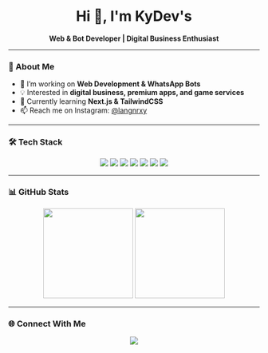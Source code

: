 <h1 align="center">Hi 👋, I'm KyDev's</h1>
<p align="center">
  <b>Web & Bot Developer | Digital Business Enthusiast</b>
</p>

---

### 🚀 About Me
- 🔭 I’m working on **Web Development & WhatsApp Bots**  
- 💡 Interested in **digital business, premium apps, and game services**  
- 🌱 Currently learning **Next.js & TailwindCSS**  
- 📫 Reach me on Instagram: [@langnrxy](https://instagram.com/langnrxy)  

---

### 🛠 Tech Stack
<p align="center">
  <img src="https://img.shields.io/badge/HTML5-E34F26?style=for-the-badge&logo=html5&logoColor=white"/>
  <img src="https://img.shields.io/badge/CSS3-1572B6?style=for-the-badge&logo=css3&logoColor=white"/>
  <img src="https://img.shields.io/badge/JavaScript-F7DF1E?style=for-the-badge&logo=javascript&logoColor=black"/>
  <img src="https://img.shields.io/badge/PHP-777BB4?style=for-the-badge&logo=php&logoColor=white"/>
  <img src="https://img.shields.io/badge/Laravel-FF2D20?style=for-the-badge&logo=laravel&logoColor=white"/>
  <img src="https://img.shields.io/badge/Tailwind_CSS-38B2AC?style=for-the-badge&logo=tailwind-css&logoColor=white"/>
  <img src="https://img.shields.io/badge/Next.js-000000?style=for-the-badge&logo=next.js&logoColor=white"/>
</p>

---

### 📊 GitHub Stats
<p align="center">
  <img src="https://github-readme-stats.vercel.app/api?username=kydev-tech&show_icons=true&theme=radical" height="180"/>
  <img src="https://github-readme-stats.vercel.app/api/top-langs/?username=kydev-tech&layout=compact&theme=radical" height="180"/>
</p>

---

### 🌐 Connect With Me
<p align="center">
  <a href="https://instagram.com/langnrxy">
    <img src="https://img.shields.io/badge/Instagram-E4405F?style=for-the-badge&logo=instagram&logoColor=white"/>
  </a>
</p>
